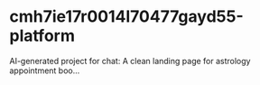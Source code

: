# cmh7ie17r0014l70477gayd55-platform
AI-generated project for chat: A clean landing page for astrology appointment boo...
